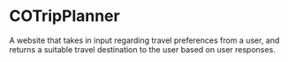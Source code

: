 # COTripPlanner
A website that takes in input regarding travel preferences from a user, and returns a suitable travel destination to the user based on user responses.
